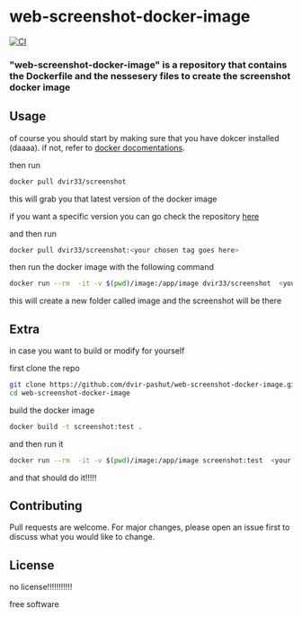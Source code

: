 # web-screenshot-docker-image

[![CI](https://github.com/dvir-pashut/web-screenshot-docker-image/actions/workflows/docker-image.yml/badge.svg?branch=main)](https://github.com/dvir-pashut/web-screenshot-docker-image/actions/workflows/docker-image.yml)


### "web-screenshot-docker-image" is a repository that contains the Dockerfile and the nessesery files to create the screenshot docker image


## Usage

of course you should start by making sure that you have dokcer installed (daaaa). if not, refer to [docker docomentations].

then run 
 
```sh
docker pull dvir33/screenshot
```
this will grab you that latest version of the docker image

if you want a specific version you can go check the repository [here] 

and then run 

```sh
docker pull dvir33/screenshot:<your chosen tag goes here>
```

then run the docker image with the following command


```sh
docker run --rm  -it -v $(pwd)/image:/app/image dvir33/screenshot  <your URL goes here>
```

this will create a new folder called image and the screenshot will be there

## Extra

in case you want to build or modify for yourself 

first clone the repo 

```sh
git clone https://github.com/dvir-pashut/web-screenshot-docker-image.git
cd web-screenshot-docker-image
```

build the docker image 

```sh
docker build -t screenshot:test .
```

and then run it 

```sh
docker run --rm  -it -v $(pwd)/image:/app/image screenshot:test  <your URL goes here>
```


and that should do it!!!!!



## Contributing

Pull requests are welcome. For major changes, please open an issue first
to discuss what you would like to change.

## License

no license!!!!!!!!!!!

free software

[//]: # 

[docker docomentations]: <https://docs.docker.com/engine/install/>
[here]: <https://hub.docker.com/r/dvir33/screenshot/tags>